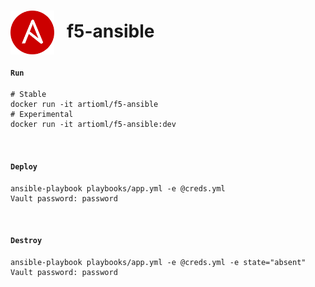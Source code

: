 # <img align="center" src="img/ansible.svg" width="70">&nbsp;&nbsp; f5-ansible

#### `Run`
```shell
# Stable
docker run -it artioml/f5-ansible
# Experimental
docker run -it artioml/f5-ansible:dev
```

&nbsp;

#### `Deploy`
```shell
ansible-playbook playbooks/app.yml -e @creds.yml
Vault password: password
```

&nbsp;

#### `Destroy`
```shell
ansible-playbook playbooks/app.yml -e @creds.yml -e state="absent"
Vault password: password
```
